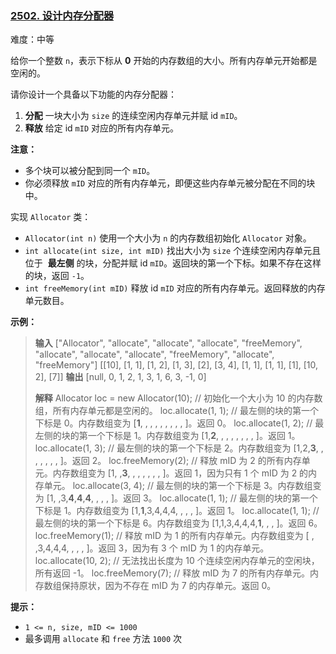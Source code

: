 ### [2502\. 设计内存分配器](https://leetcode.cn/problems/design-memory-allocator/)

难度：中等

给你一个整数 `n`，表示下标从 **0** 开始的内存数组的大小。所有内存单元开始都是空闲的。

请你设计一个具备以下功能的内存分配器：

1. **分配** 一块大小为 `size` 的连续空闲内存单元并赋 id `mID`。
2. **释放** 给定 id `mID` 对应的所有内存单元。

**注意：**

- 多个块可以被分配到同一个 `mID`。
- 你必须释放 `mID` 对应的所有内存单元，即便这些内存单元被分配在不同的块中。

实现 `Allocator` 类：

- `Allocator(int n)` 使用一个大小为 `n` 的内存数组初始化 `Allocator` 对象。
- `int allocate(int size, int mID)` 找出大小为 `size` 个连续空闲内存单元且位于  **最左侧** 的块，分配并赋 id `mID`。返回块的第一个下标。如果不存在这样的块，返回 `-1`。
- `int freeMemory(int mID)` 释放 id `mID` 对应的所有内存单元。返回释放的内存单元数目。

**示例：**

> **输入**
> ["Allocator", "allocate", "allocate", "allocate", "freeMemory", "allocate", "allocate", "allocate", "freeMemory", "allocate", "freeMemory"]
> \[[10], [1, 1], [1, 2], [1, 3], [2], [3, 4], [1, 1], [1, 1], [1], [10, 2], [7]]
> **输出**
> [null, 0, 1, 2, 1, 3, 1, 6, 3, -1, 0]
>
> **解释**
> Allocator loc = new Allocator(10);  // 初始化一个大小为 10 的内存数组，所有内存单元都是空闲的。
> loc.allocate(1, 1);   // 最左侧的块的第一个下标是 0。内存数组变为 [**1**, , , , , , , , , ]。返回 0。
> loc.allocate(1, 2);   // 最左侧的块的第一个下标是 1。内存数组变为 [1,**2**, , , , , , , , ]。返回 1。
> loc.allocate(1, 3);   // 最左侧的块的第一个下标是 2。内存数组变为 [1,2,**3**, , , , , , , ]。返回 2。
> loc.freeMemory(2);    // 释放 mID 为 2 的所有内存单元。内存数组变为 [1, ,**3**, , , , , , , ]。返回 1，因为只有 1 个 mID 为 2 的内存单元。
> loc.allocate(3, 4);   // 最左侧的块的第一个下标是 3。内存数组变为 [1, ,3,**4**,**4**,**4**, , , , ]。返回 3。
> loc.allocate(1, 1);   // 最左侧的块的第一个下标是 1。内存数组变为 [1,**1**,3,4,4,4, , , , ]。返回 1。
> loc.allocate(1, 1);   // 最左侧的块的第一个下标是 6。内存数组变为 [1,1,3,4,4,4,**1**, , , ]。返回 6。
> loc.freeMemory(1);    // 释放 mID 为 1 的所有内存单元。内存数组变为 [ , ,3,4,4,4, , , , ]。返回 3，因为有 3 个 mID 为 1 的内存单元。
> loc.allocate(10, 2);  // 无法找出长度为 10 个连续空闲内存单元的空闲块，所有返回 -1。
> loc.freeMemory(7);    // 释放 mID 为 7 的所有内存单元。内存数组保持原状，因为不存在 mID 为 7 的内存单元。返回 0。

**提示：**

- `1 <= n, size, mID <= 1000`
- 最多调用 `allocate` 和 `free` 方法 `1000` 次
